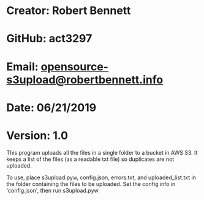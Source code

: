 # Creator: Robert Bennett
# GitHub: act3297
# Email: opensource-s3upload@robertbennett.info
# Date: 06/21/2019
# Version: 1.0

This program uploads all the files in a single folder to a bucket in AWS S3. It keeps a list of the files (as a readable txt file) so duplicates are not uploaded.

To use, place s3upload.pyw, config.json, errors.txt, and uploaded_list.txt in the folder containing the files to be uploaded. Set the config info in 'config.json', then run s3upload.pyw
